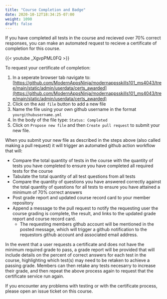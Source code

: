 ```yaml
---
title: "Course Completion and Badge"
date: 2020-10-12T18:34:25-07:00
weight: 1090
draft: false
---
```

If you have completed all tests in the course and recieved over 70% correct responses, you can make an automated request to recieve a certificate of completion for this course.  
   

{{< youtube _XgvpPML0FQ >}}
  
  
To request your certificate of completion:
1. In a seperate browser tab navigate to: [https://github.com/ModernAppsNinja/modernappsskills101_ms4043/tree/main/static/admin/userdata/certs_awarded](https://github.com/ModernAppsNinja/modernappsskills101_ms4043/tree/main/static/admin/userdata/certs_awarded)
2. Click on the `Add file` button to add a new file
3. Name the file using your own github username in the format `yourgithubusername.yml`
4. In the body of the file type: `Status: Completed`
5. Click on `Propose new file` and then `Create pull request` to submit your new file. 

When you submit your new file as described in the steps above (also called making a pull request) it will trigger an automated github action workflow that will:
- Compare the total quantity of tests in the course with the quantity of tests you have completed to ensure you have completed all required tests for the course
- Tabulate the total quantity of all test questions from all tests
- Compare the quantity of questions you have answered correctly against the total quantity of questions for all tests to ensure you have attained a minimum of 70% correct answers
- Post grade report and updated course record card to your member repository
- Append a message to the pull request to notify the requesting user the course grading is complete, the result, and links to the updated grade report and course record card. 
  - The requesting members github account will be mentioned in the posted message, which will trigger a github notification to the requestors github account and associated email address. 

In the event that a user requests a certificate and does not have the minimum required grade to pass, a grade report will be provided that will include details on the percent of correct answers for each test in the course, highlighting which test(s) may need to be retaken to achieve a passing grade. Members can then retake any tests necesarry to increase their grade, and then repeat the above process again to request that the certificate service run again. 

If you encounter any problems with testing or with the certificate process, please open an issue ticket on this course.
